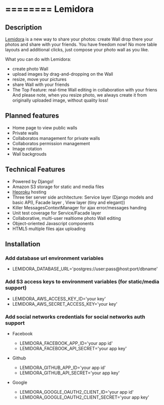 ========
Lemidora
========

Description
-----------

[Lemidora](http://lemidora.com) is a new way to share your photos: create Wall drop there your photos and share with your friends.
You have freedom now! No more table layouts and additional clicks, just compose your photo wall as you like.

What you can do with Lemidora:
* create photo Wall
* upload images by drag-and-dropping on the Wall
* resize, move your pictures
* share Wall with your friends
* The Top Feature: real-time Wall editing in collaboration with your friens
And please note, when you resize photo, we always create it from originally uploaded image, without quality loss!

Planned features
----------------

* Home page to view public walls
* Private walls
* Collaboratos management for private walls
* Collaboratos permission management
* Image rotation
* Wall backgrouds


Technical Features
------------------

* Powered by Django!
* Amazon S3 storage for static and media files
* [Heoroku](http://www.heroku.com/) hosting
* Three tier server side architecture: Service layer (Django models and basic API), Facade layer , View layer (tiny and elegant))
* Killer MessagesContextManager for ajax error/messages handing
* Unit test coverage for Service/Facade layer
* Collaborative, multi-user realtiome photo Wall editing
* Object-oriented Javascript components
* HTML5 multiple files ajax uploading


Installation
------------

### Add database url environment variables

* LEMIDORA_DATABASE_URL='postgres://user:pass@host:port/dbname'

### Add S3 access keys to environment variables (for static/media support)

* LEMIDORA_AWS_ACCESS_KEY_ID='your key'
* LEMIDORA_AWS_SECRET_ACCESS_KEY='your key'

### Add social networks credentials for social networks auth support

* Facebook
  * LEMIDORA_FACEBOOK_APP_ID='your app id'
  * LEMIDORA_FACEBOOK_API_SECRET='your app key'

* Github
  * LEMIDORA_GITHUB_APP_ID='your app id'
  * LEMIDORA_GITHUB_API_SECRET='your app key'

* Google
  * LEMIDORA_GOOGLE_OAUTH2_CLIENT_ID='your app id'
  * LEMIDORA_GOOGLE_OAUTH2_CLIENT_SECRET='your app key'
